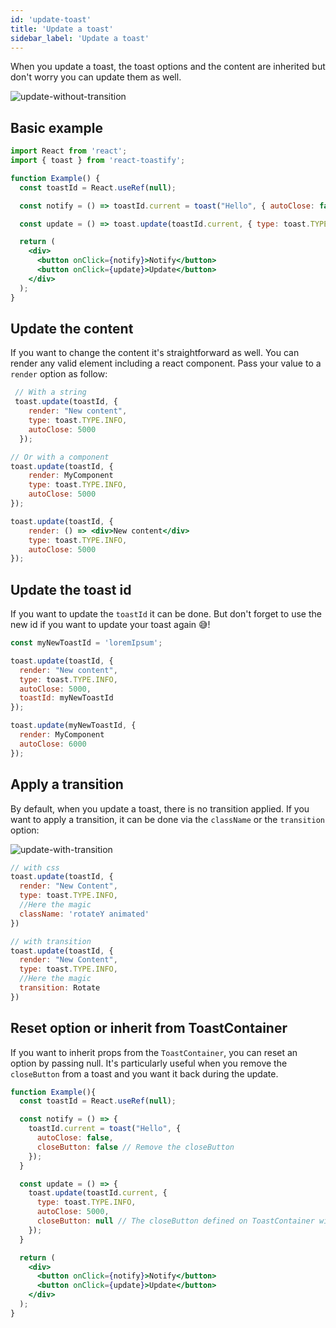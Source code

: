 ```yaml
---
id: 'update-toast'
title: 'Update a toast'
sidebar_label: 'Update a toast'
---
```


When you update a toast, the toast options and the content are inherited but don't worry you can update them as well.

![update-without-transition](https://user-images.githubusercontent.com/5574267/33761953-1ce2e0ea-dc0b-11e7-8967-a63c1185ce0e.gif)

## Basic example

```jsx
import React from 'react';
import { toast } from 'react-toastify';

function Example() {
  const toastId = React.useRef(null);

  const notify = () => toastId.current = toast("Hello", { autoClose: false });

  const update = () => toast.update(toastId.current, { type: toast.TYPE.INFO, autoClose: 5000 });

  return (
    <div>
      <button onClick={notify}>Notify</button>
      <button onClick={update}>Update</button>
    </div>
  );
}
```

## Update the content

If you want to change the content it's straightforward as well. You can render any valid element including a react component. Pass your value to a `render` option as follow:

```jsx
 // With a string
 toast.update(toastId, {
    render: "New content",
    type: toast.TYPE.INFO,
    autoClose: 5000
  });

// Or with a component
toast.update(toastId, {
    render: MyComponent
    type: toast.TYPE.INFO,
    autoClose: 5000
});

toast.update(toastId, {
    render: () => <div>New content</div>
    type: toast.TYPE.INFO,
    autoClose: 5000
});
```

## Update the toast id

If you want to update the `toastId` it can be done. But don't forget to use the new id if you want to update your toast again 😅!

```jsx
const myNewToastId = 'loremIpsum';

toast.update(toastId, {
  render: "New content",
  type: toast.TYPE.INFO,
  autoClose: 5000,
  toastId: myNewToastId
});

toast.update(myNewToastId, {
  render: MyComponent
  autoClose: 6000
}); 
```

## Apply a transition

By default, when you update a toast, there is no transition applied. If you want to apply a transition, it can be done via the `className` or the `transition` option:

![update-with-transition](https://user-images.githubusercontent.com/5574267/33761952-1cc9d55a-dc0b-11e7-9a05-29186ea1c1f0.gif)

```jsx
// with css
toast.update(toastId, {
  render: "New Content",
  type: toast.TYPE.INFO,
  //Here the magic
  className: 'rotateY animated'
})

// with transition
toast.update(toastId, {
  render: "New Content",
  type: toast.TYPE.INFO,
  //Here the magic
  transition: Rotate
})
```

## Reset option or inherit from ToastContainer

If you want to inherit props from the `ToastContainer`, you can reset an option by passing null.
It's particularly useful when you remove the `closeButton` from a toast and you want it back during the update.

```jsx
function Example(){
  const toastId = React.useRef(null);

  const notify = () => {
    toastId.current = toast("Hello", {
      autoClose: false,
      closeButton: false // Remove the closeButton
    });
  }

  const update = () => {
    toast.update(toastId.current, {
      type: toast.TYPE.INFO,
      autoClose: 5000,
      closeButton: null // The closeButton defined on ToastContainer will be used
    });
  }

  return (
    <div>
      <button onClick={notify}>Notify</button>
      <button onClick={update}>Update</button>
    </div>
  );
}
```
